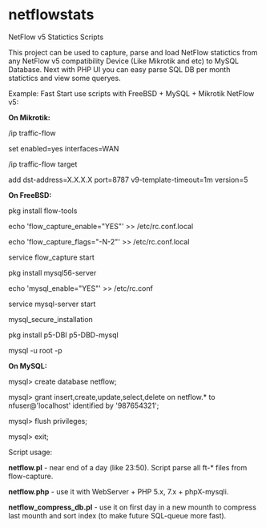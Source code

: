 # netflowstats
NetFlow v5 Statictics Scripts

This project can be used to capture, parse and load NetFlow statictics from 
any NetFlow v5 compatibility Device (Like Mikrotik and etc) to MySQL Database.
Next with PHP UI you can easy parse SQL DB per month statictics and view some queryes.


Example: Fast Start use scripts with FreeBSD + MySQL + Mikrotik NetFlow v5:

**On Mikrotik:**

/ip traffic-flow
  
set enabled=yes interfaces=WAN
  
/ip traffic-flow target
  
add dst-address=X.X.X.X port=8787 v9-template-timeout=1m version=5



**On FreeBSD:**

pkg install flow-tools
  
  echo 'flow_capture_enable="YES"' >> /etc/rc.conf.local
  
  echo 'flow_capture_flags="-N-2"' >> /etc/rc.conf.local
  
  service flow_capture start
  
  pkg install mysql56-server
  
  echo 'mysql_enable="YES"' >> /etc/rc.conf
  
  service mysql-server start
  
  mysql_secure_installation
  
  pkg install p5-DBI p5-DBD-mysql
  
mysql -u root -p


**On MySQL:**

mysql> create database netflow;

mysql> grant insert,create,update,select,delete on netflow.* to nfuser@'localhost' identified by '987654321';

mysql> flush privileges;

mysql> exit;


Script usage:

**netflow.pl** - near end of a day (like 23:50). Script parse all ft-* files from flow-capture.

**netflow.php** - use it with WebServer + PHP 5.x, 7.x + phpX-mysqli.

**netflow_compress_db.pl** - use it on first day in a new mounth to compress last mounth and sort index (to make future SQL-queue more fast).
